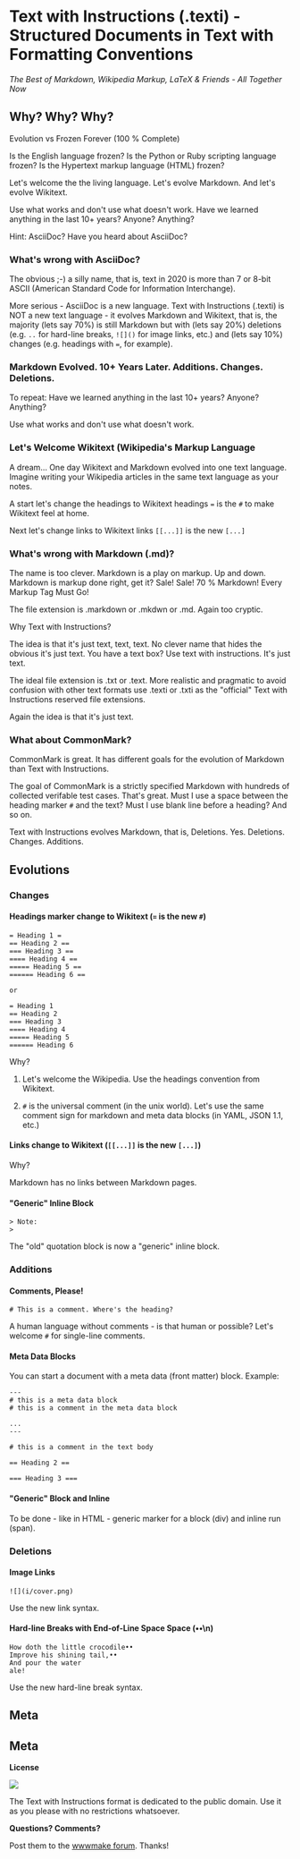 

# Text with Instructions (.texti) - Structured Documents in Text with Formatting Conventions

_The Best of Markdown, Wikipedia Markup, LaTeX & Friends - All Together Now_



## Why? Why? Why?

Evolution vs Frozen Forever (100 % Complete)

Is the English language frozen? Is the Python or Ruby scripting
language frozen?
Is the Hypertext markup language (HTML) frozen?

Let's welcome the the living language.
Let's evolve Markdown. And let's evolve Wikitext.

Use what works and don't use what doesn't work. Have we learned anything
in the last 10+ years? Anyone? Anything?

Hint: AsciiDoc? Have you heard about AsciiDoc?


### What's wrong with AsciiDoc?

The obvious ;-) a silly name, that is, text in 2020 is more than 7 or 8-bit ASCII
(American Standard Code for Information Interchange).

More serious - AsciiDoc is a new language.
Text with Instructions (.texti) is NOT a new text language -
it evolves Markdown and Wikitext, that is,
the majority (lets say 70%) is still Markdown
but with (lets say 20%) deletions (e.g. `..` for hard-line breaks, `![]()` for image links, etc.)
and (lets say 10%) changes (e.g. headings with `=`, for example).



### Markdown Evolved. 10+ Years Later. Additions. Changes. Deletions.

To repeat: Have we learned anything
in the last 10+ years? Anyone? Anything?

Use what works and don't use what doesn't work.


### Let's Welcome Wikitext (Wikipedia's Markup Language

A dream... One day Wikitext and Markdown evolved into
one text language. Imagine writing your Wikipedia articles
in the same text language as your notes.

A start let's change the headings to Wikitext headings
`=` is the `#`
to make Wikitext feel at home.

Next let's change links to Wikitext links
`[[...]]` is the new `[...]`



### What's wrong with Markdown (.md)?

The name is too clever. Markdown is a play on markup. Up and down.
Markdown is markup done right, get it? Sale! Sale! 70 % Markdown! Every Markup Tag Must Go!

The file extension is .markdown or .mkdwn or .md.
Again too cryptic.

Why Text with Instructions?

The idea is that it's just text, text, text. No clever name that
hides the obvious it's just text. You have a text box?
Use text with instructions. It's just text.

The ideal file extension is .txt or .text.
More realistic and pragmatic to avoid confusion with other text formats
use .texti or .txti as the "official" Text with Instructions reserved file
extensions.

Again the idea is that it's just text.




### What about CommonMark?

CommonMark is great. It has different
goals for the evolution of Markdown than Text with Instructions.

The goal of CommonMark is a strictly specified Markdown
with hundreds of collected verifable test cases.
That's great. Must I use a space between the heading marker `#`
and the text? Must I use blank line before a heading?
And so on.

Text with Instructions evolves Markdown, that is,
Deletions. Yes. Deletions. Changes. Additions.




## Evolutions


### Changes


#### Headings marker change to Wikitext (`=` is the new `#`)

```
= Heading 1 =
== Heading 2 ==
=== Heading 3 ==
==== Heading 4 ==
===== Heading 5 ==
====== Heading 6 ==

or

= Heading 1
== Heading 2
=== Heading 3
==== Heading 4
===== Heading 5
====== Heading 6
```

Why?

1. Let's welcome the Wikipedia. Use the headings convention from Wikitext.

2. `#` is the universal comment (in the unix world). Let's use the same comment sign
   for markdown and meta data blocks (in YAML, JSON 1.1, etc.)



#### Links change to Wikitext (`[[...]]` is the new `[...]`)

Why?

Markdown has no links between Markdown pages.


#### "Generic" Inline Block

```
> Note:
>
```

The "old" quotation block is now a "generic" inline block.






### Additions

#### Comments, Please!

```
# This is a comment. Where's the heading?
```

A human language without comments - is that human or possible?
Let's welcome `#` for single-line comments.




#### Meta Data Blocks

You can start a document with a meta data (front matter) block. Example:

```
---
# this is a meta data block
# this is a comment in the meta data block

...
---

# this is a comment in the text body

== Heading 2 ==

=== Heading 3 ===
```




#### "Generic" Block and Inline


To be done - like in HTML - generic marker for a block (div) and inline run (span).





### Deletions

#### Image Links

```
![](i/cover.png)
```

Use the new link syntax.



#### Hard-line Breaks with End-of-Line Space Space (••\n)

```
How doth the little crocodile••
Improve his shining tail,••
And pour the water
ale!
```

Use the new hard-line break syntax.




## Meta


## Meta

**License**

![](https://publicdomainworks.github.io/buttons/zero88x31.png)

The Text with Instructions format
is dedicated to the public domain. Use it as you please with no restrictions whatsoever.

**Questions? Comments?**

Post them to the [wwwmake forum](http://groups.google.com/group/wwwmake). Thanks!



